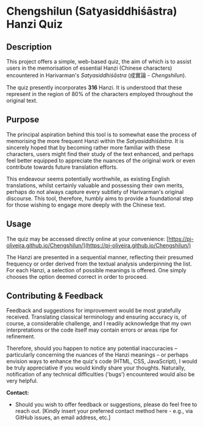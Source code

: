 # Chengshilun (Satyasiddhiśāstra) Hanzi Quiz

## Description

This project offers a simple, web-based quiz, the aim of which is to assist users in the memorisation of essential Hanzi (Chinese characters) encountered in Harivarman's *Satyasiddhiśāstra* (成實論 - *Chengshilun*).

The quiz presently incorporates **316** Hanzi. It is understood that these represent in the region of 80% of the characters employed throughout the original text.

## Purpose

The principal aspiration behind this tool is to somewhat ease the process of memorising the more frequent Hanzi within the *Satyasiddhiśāstra*. It is sincerely hoped that by becoming rather more familiar with these characters, users might find their study of the text enhanced, and perhaps feel better equipped to appreciate the nuances of the original work or even contribute towards future translation efforts.

This endeavour seems potentially worthwhile, as existing English translations, whilst certainly valuable and possessing their own merits, perhaps do not always capture every subtlety of Harivarman's original discourse. This tool, therefore, humbly aims to provide a foundational step for those wishing to engage more deeply with the Chinese text.

## Usage

The quiz may be accessed directly online at your convenience:
[https://pj-oliveira.github.io/Chengshilun/](https://pj-oliveira.github.io/Chengshilun/)

The Hanzi are presented in a sequential manner, reflecting their presumed frequency or order derived from the textual analysis underpinning the list. For each Hanzi, a selection of possible meanings is offered. One simply chooses the option deemed correct in order to proceed.

## Contributing & Feedback

Feedback and suggestions for improvement would be most gratefully received. Translating classical terminology and ensuring accuracy is, of course, a considerable challenge, and I readily acknowledge that my own interpretations or the code itself may contain errors or areas ripe for refinement.

Therefore, should you happen to notice any potential inaccuracies – particularly concerning the nuances of the Hanzi meanings – or perhaps envision ways to enhance the quiz's code (HTML, CSS, JavaScript), I would be truly appreciative if you would kindly share your thoughts. Naturally, notification of any technical difficulties ('bugs') encountered would also be very helpful.

**Contact:**

* Should you wish to offer feedback or suggestions, please do feel free to reach out. [Kindly insert your preferred contact method here - e.g., via GitHub issues, an email address, etc.]
